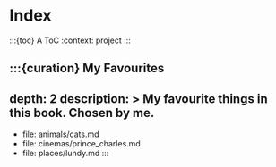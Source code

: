 # Index

:::{toc} A ToC
:context: project
:::

:::{curation} My Favourites
---
depth: 2
description: >
  My favourite things in this book.
  Chosen by **me**.
---
- file: animals/cats.md
- file: cinemas/prince_charles.md
- file: places/lundy.md
:::
